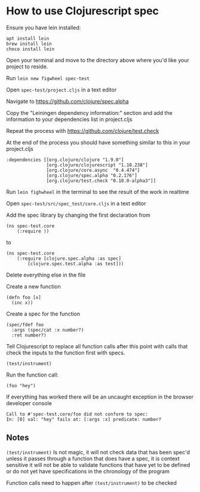 # How to use Clojurescript spec

Ensure you have lein installed:


```
apt install lein
brew install lein
choco install lein
```

Open your terminal and move to the directory above where you'd like your project to reside. 

Run ```lein new figwheel spec-test``` 

Open ```spec-test/project.cljs``` in a text editor

Navigate to https://github.com/clojure/spec.alpha 

Copy the "Leiningen dependency information:" section
and add the information to your dependencies list in project.cljs

Repeat the process with https://github.com/clojure/test.check

At the end of the process you should have something similar to this in your project.cljs

```
:dependencies [[org.clojure/clojure "1.9.0"]
               [org.clojure/clojurescript "1.10.238"]
               [org.clojure/core.async  "0.4.474"]
               [org.clojure/spec.alpha "0.2.176"]
               [org.clojure/test.check "0.10.0-alpha3"]]
```

Run ```lein fighwheel``` in the terminal to see the result of the work in realtime

Open ```spec-test/src/spec_test/core.cljs``` in a text editor

Add the spec library by changing the first declaration from

```
(ns spec-test.core
    (:require ))
```
to 
```
(ns spec-test.core
    (:require [clojure.spec.alpha :as spec]
    	[clojure.spec.test.alpha :as test]))
```

Delete everything else in the file

Create a new function 

```
(defn foo [x]
  (inc x))
```

Create a spec for the function 
```
(spec/fdef foo
  :args (spec/cat :x number?)
  :ret number?)
```

Tell Clojurescript to replace all function calls after this point with calls that 
check the inputs to the function first with specs.
```
(test/instrument)
```

Run the function call:
```
(foo "hey")
```

If everything has worked there will be an uncaught exception in the browser developer console

```
Call to #'spec-test.core/foo did not conform to spec:
In: [0] val: "hey" fails at: [:args :x] predicate: number?
```


## Notes

```(test/instrument)``` Is not magic, it will not check data that has been spec'd
unless it passes through a function that does have a spec, it is context sensitive
it will not be able to validate functions that have yet to be defined or do not yet
have specifications in the chronology of the program

Function calls need to happen after ```(test/instrument)``` to be checked
